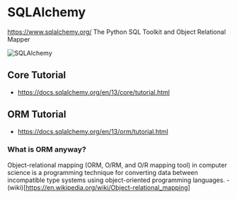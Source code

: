 # SQLAlchemy

https://www.sqlalchemy.org/
The Python SQL Toolkit and Object Relational Mapper

![SQLAlchemy](https://www.sqlalchemy.org/img/sqla_logo.png)

## Core Tutorial

* https://docs.sqlalchemy.org/en/13/core/tutorial.html

## ORM Tutorial
* https://docs.sqlalchemy.org/en/13/orm/tutorial.html

### What is ORM anyway?
Object-relational mapping (ORM, O/RM, and O/R mapping tool) in computer science is a programming technique for converting data between incompatible type systems using object-oriented programming languages. - (wiki)[https://en.wikipedia.org/wiki/Object-relational_mapping]



